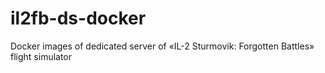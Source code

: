 # il2fb-ds-docker
Docker images of dedicated server of «IL-2 Sturmovik: Forgotten Battles» flight simulator
